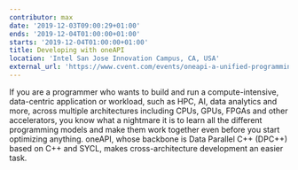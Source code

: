 ```yaml
---
contributor: max
date: '2019-12-03T09:00:29+01:00'
ends: '2019-12-04T01:00:00+01:00'
starts: '2019-12-04T01:00:00+01:00'
title: Developing with oneAPI
location: 'Intel San Jose Innovation Campus, CA, USA'
external_url: 'https://www.cvent.com/events/oneapi-a-unified-programming-model-and-tools-for-multi-architecture/event-summary-61fb8860fb0347f7aea07c9c65f26e54.aspx'
---
```


If you are a programmer who wants to build and run a compute-intensive, data-centric application or workload, such as
HPC, AI, data analytics and more, across multiple architectures including CPUs, GPUs, FPGAs and other accelerators, you
know what a nightmare it is to learn all the different programming models and make them work together even before you
start optimizing anything. oneAPI, whose backbone is Data Parallel C++ (DPC++) based on C++ and SYCL, makes
cross-architecture development an easier task. 
